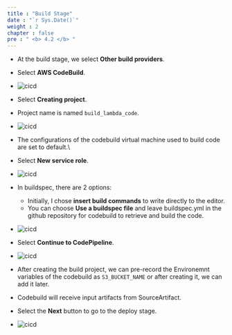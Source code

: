 ```yaml
---
title : "Build Stage"
date : "`r Sys.Date()`" 
weight : 2 
chapter : false
pre : " <b> 4.2 </b> "
---
```

* At the build stage, we select **Other build providers**.
* Select **AWS CodeBuild**.
* ![cicd](/workshop-aws-card-clash-7/images/4.s3/4.8.png) 
* Select **Creating project**.
* Project name is named ```build_lambda_code```.
* ![cicd](/workshop-aws-card-clash-7/images/4.s3/4.9.png) 
* The configurations of the codebuild virtual machine used to build code are set to default.\
* Select **New service role**.
* ![cicd](/workshop-aws-card-clash-7/images/4.s3/4.10.png)
* In buildspec, there are 2 options:
    * Initially, I chose **insert build commands** to write directly to the editor.
    * You can choose **Use a buildspec file** and leave buildspec.yml in the github repository for codebuild to retrieve and build the code.

* ![cicd](/workshop-aws-card-clash-7/images/4.s3/4.11.png) 
* Select **Continue to CodePipeline**.
* ![cicd](/workshop-aws-card-clash-7/images/4.s3/4.20.png) 
* After creating the build project, we can pre-record the Environemnt variables of the codebuild as ```S3_BUCKET_NAME``` or after creating it, we can add it later.
* Codebuild will receive input artifacts from SourceArtifact.
* Select the **Next** button to go to the deploy stage.
* ![cicd](/workshop-aws-card-clash-7/images/4.s3/4.12.png)